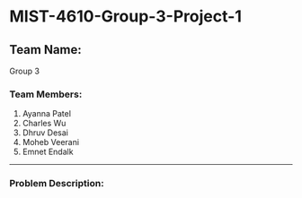 # MIST-4610-Group-3-Project-1

## Team Name:
Group 3

### Team Members:
1. Ayanna Patel
2. Charles Wu
3. Dhruv Desai
4. Moheb Veerani
5. Emnet Endalk

---

### Problem Description:
